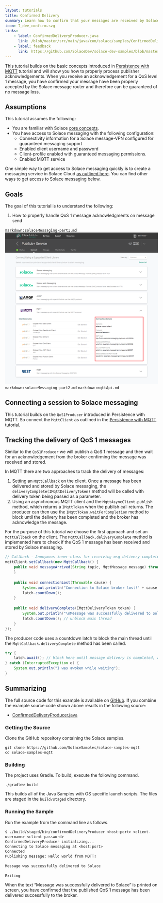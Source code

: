 ```yaml
---
layout: tutorials
title: Confirmed Delivery
summary: Learn how to confirm that your messages are received by Solace Messaging.
icon: I_dev_confirm.svg
links:
    - label: ConfirmedDeliveryProducer.java
      link: /blob/master/src/main/java/com/solace/samples/ConfirmedDeliveryProducer.java
    - label: feedback
      link: https://github.com/SolaceDev/solace-dev-samples/blob/master/src/pages/tutorials/java-mqtt-paho/confirmed-delivery.md
---
```


This tutorial builds on the basic concepts introduced in [Persistence with MQTT](../persistence-with-queues/) tutorial and will show you how to properly process publisher acknowledgements. When you receive an acknowledgement for a QoS level 1 message, you have confirmed your message have been properly accepted by the Solace message router and therefore can be guaranteed of no message loss.

## Assumptions

This tutorial assumes the following:

*   You are familiar with Solace [core concepts](https://docs.solace.com/PubSub-Basics/Core-Concepts.htm).
*   You have access to Solace messaging with the following configuration:
    *   Connectivity information for a Solace message-VPN configured for guaranteed messaging support
    *   Enabled client username and password
    *   Client-profile enabled with guaranteed messaging permissions.
    *   Enabled MQTT service

One simple way to get access to Solace messaging quickly is to create a messaging service in Solace Cloud [as outlined here](https://www.solace.com/cloud/). You can find other ways to get access to Solace messaging below.

## Goals

The goal of this tutorial is to understand the following:

1.  How to properly handle QoS 1 message acknowledgments on message send

`markdown:solaceMessaging-part1.md`
![Screenshot: Messaging Connectivity Information](../../../images/screenshots/connectivity-info-mqtt.png)
`markdown:solaceMessaging-part2.md`
`markdown:mqttApi.md`

## Connecting a session to Solace messaging

This tutorial builds on the `QoS1Producer` introduced in Persistence with MQTT. So connect the `MqttClient` as outlined in the [Persistence with MQTT](../persistence-with-queues/) tutorial.

## Tracking the delivery of QoS 1 messages

Similar to the `QoS1Producer` we will publish a QoS 1 message and then wait for an acknowledgement from the broker confirming the message was received and stored.

In MQTT there are two approaches to track the delivery of messages:

1.  Setting an `MqttCallback` on the client. Once a message has been delivered and stored by Solace messaging, the `deliveryComplete(IMqttDeliveryToken)` method will be called with delivery token being passed as a parameter.
2.  Using an asynchronous MQTT client and the `MqttAsyncClient.publish` method, which returns a `IMqttToken` when the publish call returns. The producer can then use the `IMqttToken.waitForCompletion` method to block until the delivery has been completed and the broker has acknowledge the message.

For the purpose of this tutorial we choose the first approach and set an `MqttCallback` on the client. The `MqttCallback.deliveryComplete` method is implemented here to check if the QoS 1 message has been received and stored by Solace messaging.

```java
// Callback - Anonymous inner-class for receiving msg delivery complete token
mqttClient.setCallback(new MqttCallback() {
    public void messageArrived(String topic, MqttMessage message) throws Exception {
    }

    public void connectionLost(Throwable cause) {
        System.out.println("Connection to Solace broker lost!" + cause.getMessage());
        latch.countDown();
    }

    public void deliveryComplete(IMqttDeliveryToken token) {
        System.out.println("\nMessage was successfully delivered to Solace\n");
        latch.countDown(); // unblock main thread
    }
});
```

The producer code uses a countdown latch to block the main thread until the `MqttCallback.deliveryComplete` method has been called.

```java
try {
    latch.await(); // block here until message delivery is completed, and latch will flip
} catch (InterruptedException e) {
    System.out.println("I was awoken while waiting");
}
```

## Summarizing

The full source code for this example is available on [GitHub](https://github.com/SolaceSamples/solace-samples-mqtt). If you combine the example source code shown above results in the following source:

* [ConfirmedDeliveryProducer.java](https://github.com/SolaceSamples/solace-samples-mqtt/blob/master/src/main/java/com/solace/samples/ConfirmedDeliveryProducer.java)

### Getting the Source

Clone the GitHub repository containing the Solace samples.

```
git clone https://github.com/SolaceSamples/solace-samples-mqtt
cd solace-samples-mqtt
```

### Building

The project uses Gradle. To build, execute the following command.

```
./gradlew build
```

This builds all of the Java Samples with OS specific launch scripts. The files are staged in the `build/staged` directory.

### Running the Sample

Run the example from the command line as follows.

```
$ ./build/staged/bin/confirmedDeliveryProducer <host:port> <client-username> <client-password>
ConfirmedDeliveryProducer initializing...
Connecting to Solace messaging at <host:port>
Connected
Publishing message: Hello world from MQTT!

Message was successfully delivered to Solace

Exiting
```

When the text “Message was successfully delivered to Solace” is printed on screen, you have confirmed that the published QoS 1 message has been delivered successfully to the broker.